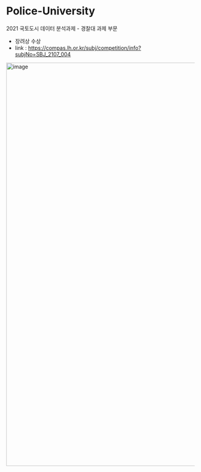 # Police-University
2021 국토도시 데이터 분석과제 - 경찰대 과제 부문
- 장려상 수상 
- link : https://compas.lh.or.kr/subj/competition/info?subjNo=SBJ_2107_004
<img width="1076" alt="image" src="https://user-images.githubusercontent.com/113531196/190177696-500e5190-82f5-4d41-98af-e51ba10d8c43.png">
